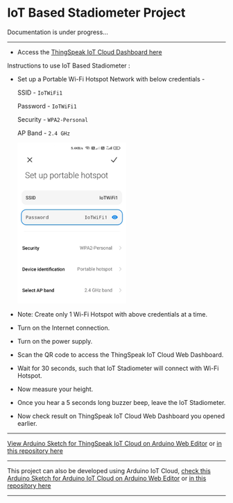 # IoT Based Stadiometer Project

Documentation is under progress...

--------------------------------------------------------------------------------------------------------------------------------------------------------------------
- Access the [ThingSpeak IoT Cloud Dashboard here](https://thingspeak.com/channels/1747732)

Instructions to use IoT Based Stadiometer :

- Set up a Portable Wi-Fi Hotspot Network with below credentials -

   SSID - `IoTWiFi1`

   Password - `IoTWiFi1`

   Security - `WPA2-Personal`

   AP Band - `2.4 GHz`
   
   <img src="https://github.com/pranavkhatale/IoT-Stadiometer/blob/main/Images/Setup_Wi-Fi_Network.jpg" width="250">
   
- Note: Create only 1 Wi-Fi Hotspot with above credentials at a time.

- Turn on the Internet connection.

- Turn on the power supply.

- Scan the QR code to access the ThingSpeak IoT Cloud Web Dashboard.

- Wait for 30 seconds, such that IoT Stadiometer will connect with Wi-Fi Hotspot.

- Now measure your height.

- Once you hear a 5 seconds long buzzer beep, leave the IoT Stadiometer.

- Now check result on ThingSpeak IoT Cloud Web Dashboard you opened earlier.

--------------------------------------------------------------------------------------------------------------------------------------------------------------------

[View Arduino Sketch for ThingSpeak IoT Cloud on Arduino Web Editor](https://create.arduino.cc/editor/Pranavkhatale/3fb4a316-0afd-414b-b22a-b56f1425e41f/preview) or [in this repository here](https://github.com/pranavkhatale/IoT-Stadiometer/tree/main/Arduino%20Sketch%20for%20ThingSpeak%20IoT%20Cloud)

--------------------------------------------------------------------------------------------------------------------------------------------------------------------

This project can also be developed using Arduino IoT Cloud, [check this Arduino Sketch for Arduino IoT Cloud on Arduino Web Editor](https://create.arduino.cc/editor/Pranavkhatale/82129a86-ade4-438b-a278-932813bbea89/preview) or [in this repository here](https://github.com/pranavkhatale/IoT-Stadiometer/tree/main/Arduino%20Sketch%20for%20Arduino%20IoT%20Cloud)

--------------------------------------------------------------------------------------------------------------------------------------------------------------------

